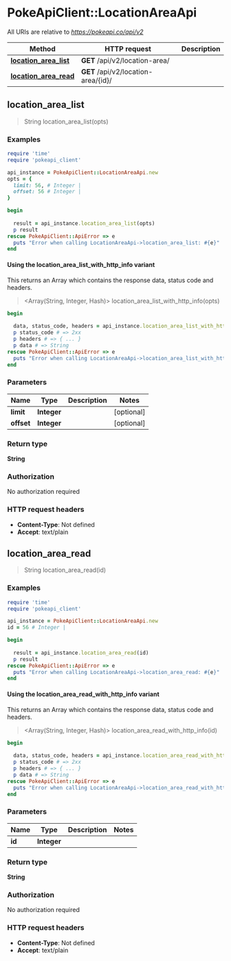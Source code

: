 # PokeApiClient::LocationAreaApi

All URIs are relative to *https://pokeapi.co/api/v2*

| Method | HTTP request | Description |
| ------ | ------------ | ----------- |
| [**location_area_list**](LocationAreaApi.md#location_area_list) | **GET** /api/v2/location-area/ |  |
| [**location_area_read**](LocationAreaApi.md#location_area_read) | **GET** /api/v2/location-area/{id}/ |  |


## location_area_list

> String location_area_list(opts)



### Examples

```ruby
require 'time'
require 'pokeapi_client'

api_instance = PokeApiClient::LocationAreaApi.new
opts = {
  limit: 56, # Integer | 
  offset: 56 # Integer | 
}

begin
  
  result = api_instance.location_area_list(opts)
  p result
rescue PokeApiClient::ApiError => e
  puts "Error when calling LocationAreaApi->location_area_list: #{e}"
end
```

#### Using the location_area_list_with_http_info variant

This returns an Array which contains the response data, status code and headers.

> <Array(String, Integer, Hash)> location_area_list_with_http_info(opts)

```ruby
begin
  
  data, status_code, headers = api_instance.location_area_list_with_http_info(opts)
  p status_code # => 2xx
  p headers # => { ... }
  p data # => String
rescue PokeApiClient::ApiError => e
  puts "Error when calling LocationAreaApi->location_area_list_with_http_info: #{e}"
end
```

### Parameters

| Name | Type | Description | Notes |
| ---- | ---- | ----------- | ----- |
| **limit** | **Integer** |  | [optional] |
| **offset** | **Integer** |  | [optional] |

### Return type

**String**

### Authorization

No authorization required

### HTTP request headers

- **Content-Type**: Not defined
- **Accept**: text/plain


## location_area_read

> String location_area_read(id)



### Examples

```ruby
require 'time'
require 'pokeapi_client'

api_instance = PokeApiClient::LocationAreaApi.new
id = 56 # Integer | 

begin
  
  result = api_instance.location_area_read(id)
  p result
rescue PokeApiClient::ApiError => e
  puts "Error when calling LocationAreaApi->location_area_read: #{e}"
end
```

#### Using the location_area_read_with_http_info variant

This returns an Array which contains the response data, status code and headers.

> <Array(String, Integer, Hash)> location_area_read_with_http_info(id)

```ruby
begin
  
  data, status_code, headers = api_instance.location_area_read_with_http_info(id)
  p status_code # => 2xx
  p headers # => { ... }
  p data # => String
rescue PokeApiClient::ApiError => e
  puts "Error when calling LocationAreaApi->location_area_read_with_http_info: #{e}"
end
```

### Parameters

| Name | Type | Description | Notes |
| ---- | ---- | ----------- | ----- |
| **id** | **Integer** |  |  |

### Return type

**String**

### Authorization

No authorization required

### HTTP request headers

- **Content-Type**: Not defined
- **Accept**: text/plain

